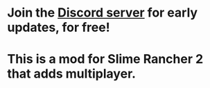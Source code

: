 # Join the [Discord server](https://discord.gg/a7wfBw5feU) for early updates, for free!

# This is a mod for Slime Rancher 2 that adds multiplayer.
